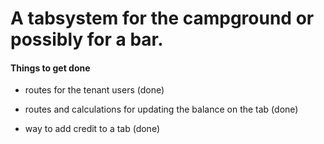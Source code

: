 # A tabsystem for the campground or possibly for a bar.

#### Things to get done

- routes for the tenant users (done)

- routes and calculations for updating the balance on the tab (done)

- way to add credit to a tab (done)